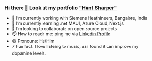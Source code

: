 ### Hi there 👋 Look at my portfolio ["Hunt Sharper"](https://www.huntsharper.in)

- 🔭 I’m currently working with Siemens Heathineers, Bangalore, India
- 🌱 I’m currently learning .net MAUI, Azure Cloud, Next.js
- 👯 I’m looking to collaborate on open source projects
- 📫 How to reach me: ping me via [Linkedin Profile](https://www.linkedin.com/in/kkb-ktm)
- 😄 Pronouns: He/Him
- ⚡ Fun fact: I love listeing to music, as i found it can improve my dopamine levels.

